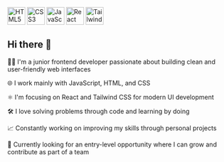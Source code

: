 <p align="left">
  <img src="https://cdn.jsdelivr.net/gh/devicons/devicon/icons/html5/html5-original.svg" alt="HTML5" width="40" height="40"/>
  <img src="https://cdn.jsdelivr.net/gh/devicons/devicon/icons/css3/css3-original.svg" alt="CSS3" width="40" height="40"/>
  <img src="https://cdn.jsdelivr.net/gh/devicons/devicon/icons/javascript/javascript-original.svg" alt="JavaScript" width="40" height="40"/>
  <img src="https://cdn.jsdelivr.net/gh/devicons/devicon/icons/react/react-original.svg" alt="React" width="40" height="40"/>
  <img src="https://upload.wikimedia.org/wikipedia/commons/d/d5/Tailwind_CSS_Logo.svg" alt="Tailwind CSS" width="40" height="40"/>
</p>

## Hi there 👋  

👩‍💻 I'm a junior frontend developer passionate about building clean and user-friendly web interfaces

🌐 I work mainly with JavaScript, HTML, and CSS

⚛️ I'm focusing on React and Tailwind CSS for modern UI development

🛠️ I love solving problems through code and learning by doing

📈 Constantly working on improving my skills through personal projects

🚀 Currently looking for an entry-level opportunity where I can grow and contribute as part of a team
